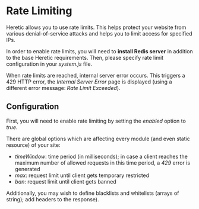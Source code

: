 # Rate Limiting

Heretic allows you to use rate limits. This helps protect your website from various denial-of-service attacks and helps you to limit access for specified IPs.

In order to enable rate limits, you will need to **install Redis server** in addition to the base Heretic requirements. Then, please specify rate limit configuration in your *system.js* file.

When rate limits are reached, internal server error occurs. This triggers a 429 HTTP error, the *Internal Server Error* page is displayed (using a different error message: *Rate Limit Exceeded*).

## Configuration

First, you will need to enable rate limiting by setting the *enabled* option to *true*.

There are global options which are affecting every module (and even static resource) of your site:

* *timeWindow*: time period (in milliseconds); in case a client reaches the maximum number of allowed requests in this time period, a *429* error is generated
* *max*: request limit until client gets temporary restricted
* *ban*: request limit until client gets banned

Additionally, you may wish to define blacklists and whitelists (arrays of string); add headers to the response).